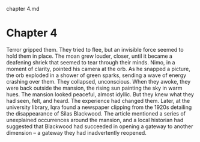 chapter 4.md

# Chapter 4

Terror gripped them. They tried to flee, but an invisible force seemed to hold them in place. The moan grew louder, closer, until it became a deafening shriek that seemed to tear through their minds.
Nimo, in a moment of clarity, pointed his camera at the orb. As he snapped a picture, the orb exploded in a shower of green sparks, sending a wave of energy crashing over them.
They collapsed, unconscious. When they awoke, they were back outside the mansion, the rising sun painting the sky in warm hues. The mansion looked peaceful, almost idyllic. But they knew what they had seen, felt, and heard. The experience had changed them.
Later, at the university library, Iqra found a newspaper clipping from the 1920s detailing the disappearance of Silas Blackwood. The article mentioned a series of unexplained occurrences around the mansion, and a local historian had suggested that Blackwood had succeeded in opening a gateway to another dimension – a gateway they had inadvertently reopened.
